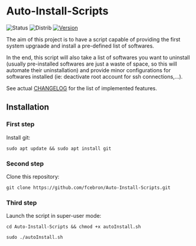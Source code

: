 # Auto-Install-Scripts
![Status](https://img.shields.io/badge/Status-In%20Development-red.svg)
![Distrib](https://img.shields.io/badge/Ubuntu-16.04-brightgreen.svg)
[![Version](https://img.shields.io/badge/Version-0.1.0-yellow.svg)](https://github.com/fcebron/Auto-Install-Scripts/releases/tag/v0.1.0)

The aim of this project is to have a script capable of providing the first system upgraade and install a pre-defined list of softwares.

In the end, this script will also take a list of softwares you want to uninstall (usually pre-installed softwares are just a waste of space, so this will automate their uninstallation) and provide minor configurations for softwares installed (ie: deactivate root account for ssh connections,...).

See actual [CHANGELOG](CHANGELOG.md) for the list of implemented features.

## Installation
### First step
Install git:

```sudo apt update && sudo apt install git```

### Second step
Clone this repository:

```git clone https://github.com/fcebron/Auto-Install-Scripts.git```

### Third step
Launch the script in super-user mode:

```cd Auto-Install-Scripts && chmod +x autoInstall.sh```

```sudo ./autoInstall.sh```
